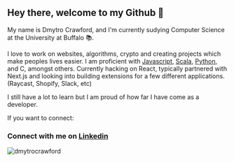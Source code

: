 ## Hey there, welcome to my Github 👋

My name is Dmytro Crawford, and I'm currently sudying Computer Science at the University at Buffalo 📚.

I love to work on websites, algorithms, crypto and creating projects which make
peoples lives easier. I am proficient with [Javascript](https://www.javascript.com/),
[Scala](https://www.scala-lang.org/), [Python](https://www.python.org/), and C,
amongst others. Currently hacking on React, typically partnered with Next.js and
looking into building extensions for a few different applications. (Raycast, Shopify, Slack, etc)

I still have a lot to learn but I am proud of how far I have come as a developer.

If you want to connect:

<h3> Connect with me on <a href="https://www.linkedin.com/in/dmytrocrawford/">Linkedin<a> </h3>

<p align="left">
  <img
    src="https://komarev.com/ghpvc/?username=dmytrocrawford"
    alt="dmytrocrawford"
  />
</p>
